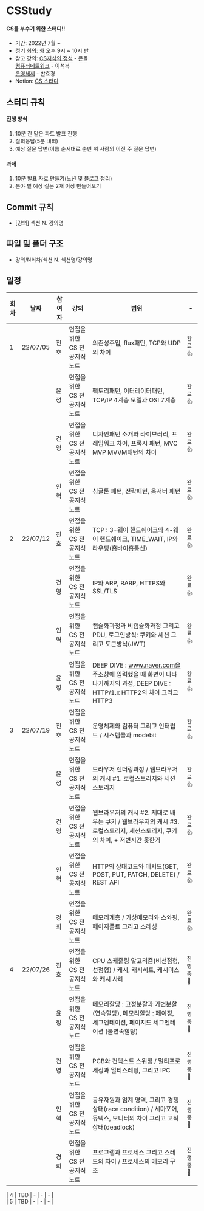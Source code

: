 # CSStudy
#### CS를 부수기 위한 스터디!!

- 기간: 2022년 7월 ~
- 정기 회의: 화 오후 9시 ~ 10시 반
- 참고 강의: [CS지식의 정석](https://www.inflearn.com/course/%EA%B0%9C%EB%B0%9C%EC%9E%90-%EB%A9%B4%EC%A0%91-cs-%ED%8A%B9%EA%B0%95) - 큰돌   
  [컴퓨터네트워크](http://www.kocw.net/home/cview.do?cid=6166c077e545b736) - 이석복   
  [운영체제](http://www.kocw.net/home/cview.do?cid=3646706b4347ef09) - 반효경
- Notion: [CS 스터디](https://www.notion.so/CS-218f4f2c65ee4d5ca85709427fd210da)
## 스터디 규칙
#### 진행 방식
1. 10분 간 맡은 파트 발표 진행
2. 질의응답(5분 내외)
3. 예상 질문 답변(이름 순서대로 순번 위 사람의 이전 주 질문 답변)
#### 과제
1. 10분 발표 자료 만들기(노션 및 블로그 정리)
2. 분야 별 예상 질문 2개 이상 만들어오기

## Commit 규칙
* [강의] 섹션 N. 강의명
## 파일 및 폴더 구조
* 강의/N회차/섹션 N. 섹션명/강의명

## 일정

| 회차 | 날짜 | 참여자 | 강의 | 범위 | - | 
| --- | --- | --- | --- |--- | --- |
| 1 | 22/07/05 | 진호 | 면접을 위한 CS 전공지식 노트 | 의존성주입, flux패턴, TCP와 UDP의 차이  | `완료`👍 |
|   |          | 윤정 | 면접을 위한 CS 전공지식 노트 | 팩토리패턴, 이터레이터패턴, TCP/IP 4계층 모델과 OSI 7계층 | `완료`👍 |
|   |          | 건영 | 면접을 위한 CS 전공지식 노트 | 디자인패턴 소개와 라이브러리, 프레임워크 차이, 프록시 패턴, MVC MVP MVVM패턴의 차이 | `완료`👍 |
|   |          | 인혁 | 면접을 위한 CS 전공지식 노트 | 싱글톤 패턴, 전략패턴, 옵저버 패턴 | `완료`👍 |
| 2 | 22/07/12 | 진호 |면접을 위한 CS 전공지식 노트 | TCP : 3-웨이 핸드쉐이크와 4-웨이 핸드쉐이크, TIME_WAIT, IP와 라우팅(홉바이홉통신) | `완료`👍 |
|   |          | 건영 |면접을 위한 CS 전공지식 노트 | IP와 ARP, RARP, HTTPS와 SSL/TLS  | `완료`👍 |
|   |          | 인혁 |면접을 위한 CS 전공지식 노트 | 캡슐화과정과 비캡슐화과정 그리고 PDU, 로그인방식: 쿠키와 세션 그리고 토큰방식(JWT) | `완료`👍 |
|   |          | 윤정 |면접을 위한 CS 전공지식 노트 | DEEP DIVE : www.naver.com을 주소창에 입력했을 때 화면이 나타나기까지의 과정, DEEP DIVE : HTTP/1.x HTTP2의 차이 그리고 HTTP3 | `완료`👍 |
| 3 | 22/07/19 | 진호 | 면접을 위한 CS 전공지식 노트 |운영체제와 컴퓨터 그리고 인터럽트 / 시스템콜과 modebit| `완료`👍 |
|   |          | 윤정 | 면접을 위한 CS 전공지식 노트 |브라우저 렌더링과정 / 웹브라우저의 캐시 #1. 로컬스토리지와 세션스토리지| `완료`👍 |
|   |          | 건영 | 면접을 위한 CS 전공지식 노트 |웹브라우저의 캐시 #2. 제대로 배우는 쿠키 / 웹브라우저의 캐시 #3. 로컬스토리지, 세션스토리지, 쿠키의 차이, + 저번시간 못한거| `완료`👍 |
|   |          | 인혁 | 면접을 위한 CS 전공지식 노트 |HTTP의 상태코드와 메서드(GET, POST, PUT, PATCH, DELETE) / REST API | `완료`👍 |
|   |          | 경희 | 면접을 위한 CS 전공지식 노트 |메모리계층 / 가상메모리와 스와핑, 페이지폴트 그리고 스레싱| `완료`👍 |
| 4 | 22/07/26 | 진호 | 면접을 위한 CS 전공지식 노트 |CPU 스케줄링 알고리즘(비선점형, 선점형) / 캐시, 캐시히트, 캐시미스와 캐시 사례| `진행중`🏃 |
|   |          | 윤정 | 면접을 위한 CS 전공지식 노트 |메모리할당 : 고정분할과 가변분할 (연속할당), 메모리할당 : 페이징, 세그멘테이션, 페이지드 세그멘테이션 (불연속할당)| `진행중`🏃|
|   |          | 건영 | 면접을 위한 CS 전공지식 노트 |PCB와 컨텍스트 스위칭 / 멀티프로세싱과 멀티스레딩, 그리고 IPC| `진행중`🏃 |
|   |          | 인혁 | 면접을 위한 CS 전공지식 노트 |공유자원과 임계 영역, 그리고 경쟁상태(race condition) / 세마포어, 뮤텍스, 모니터의 차이 그리고 교착상태(deadlock)| `진행중`🏃 |
|   |          | 경희 | 면접을 위한 CS 전공지식 노트 |프로그램과 프로세스 그리고 스레드의 차이 / 프로세스의 메모리 구조| `진행중`🏃 |

| 4 | TBD | - | - | - |  
| 5 | TBD | - | - | - |  
